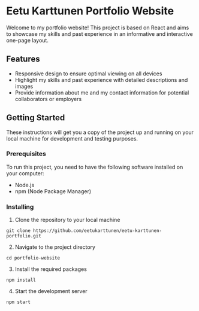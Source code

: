 # Eetu Karttunen Portfolio Website

Welcome to my portfolio website! This project is based on React and aims to showcase my skills and past experience in an informative and interactive one-page layout.

## Features

- Responsive design to ensure optimal viewing on all devices
- Highlight my skills and past experience with detailed descriptions and images
- Provide information about me and my contact information for potential collaborators or employers

## Getting Started

These instructions will get you a copy of the project up and running on your local machine for development and testing purposes.

### Prerequisites

To run this project, you need to have the following software installed on your computer:

- Node.js
- npm (Node Package Manager)

### Installing

1. Clone the repository to your local machine
````
git clone https://github.com/eetukarttunen/eetu-karttunen-portfolio.git
````
2. Navigate to the project directory
````
cd portfolio-website
````

3. Install the required packages
````
npm install
````

4. Start the development server
````
npm start
````

